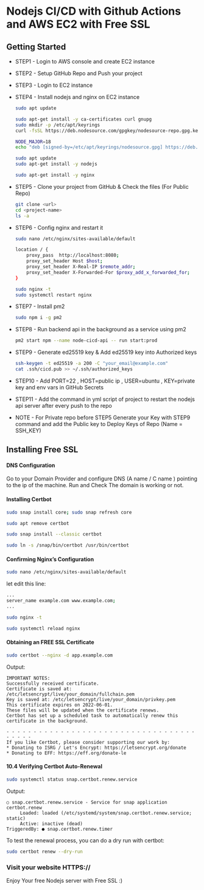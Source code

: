 # Nodejs CI/CD with Github Actions and AWS EC2 with Free SSL

## Getting Started

-   STEP1 - Login to AWS console and create EC2 instance
-   STEP2 - Setup GitHub Repo and Push your project
-   STEP3 - Login to EC2 instance
-   STEP4 - Install nodejs and nginx on EC2 instance 
    ```bash
    sudo apt update

    sudo apt-get install -y ca-certificates curl gnupg
    sudo mkdir -p /etc/apt/keyrings
    curl -fsSL https://deb.nodesource.com/gpgkey/nodesource-repo.gpg.key | sudo gpg --dearmor -o /etc/apt/keyrings/nodesource.gpg

    NODE_MAJOR=18
    echo "deb [signed-by=/etc/apt/keyrings/nodesource.gpg] https://deb.nodesource.com/node_$NODE_MAJOR.x nodistro main" | sudo tee /etc/apt/sources.list.d/nodesource.list

    sudo apt update
    sudo apt-get install -y nodejs

    sudo apt-get install -y nginx

-   STEP5 - Clone your project from GitHub & Check the files (For Public Repo)
    ```bash
    git clone <url>
    cd <project-name>
    ls -a
    ```

-   STEP6 - Config nginx and restart it
    ```bash
    sudo nano /etc/nginx/sites-available/default

    location / {
        proxy_pass  http://localhost:8080;
        proxy_set_header Host $host;
        proxy_set_header X-Real-IP $remote_addr;
        proxy_set_header X-Forwarded-For $proxy_add_x_forwarded_for;
    }

    sudo nginx -t
    sudo systemctl restart nginx
    ```

-   STEP7 - Install pm2
    ```bash
    sudo npm i -g pm2
    ```

-   STEP8 - Run backend api in the background as a service using pm2
    ```bash
    pm2 start npm --name node-cicd-api -- run start:prod
    ```
    
-   STEP9 - Generate ed25519 key & Add ed25519 key into Authorized keys
    ```bash
    ssh-keygen -t ed25519 -a 200 -C "your_email@example.com"
    cat .ssh/cicd.pub >> ~/.ssh/authorized_keys
    ```

-   STEP10 - Add PORT=22 , HOST=public ip , USER=ubuntu , KEY=private key and env vars in GitHub Secrets

-   STEP11 - Add the command in yml script of project to restart the nodejs api server after every push to the repo

-   NOTE - For Private repo before STEP5 Generate your Key with STEP9 command and add the Public key to Deploy Keys of Repo (Name = SSH_KEY)

 
##  Installing Free SSL

#### DNS Configuration

Go to your Domain Provider and configure DNS (A name / C name ) pointing to the ip of the machine.
Run and Check The domain is working or not.

####  Installing Certbot

```sh
sudo snap install core; sudo snap refresh core
```

```sh
sudo apt remove certbot
```

```sh
sudo snap install --classic certbot
```

```sh
sudo ln -s /snap/bin/certbot /usr/bin/certbot
```

#### Confirming Nginx’s Configuration
```sh
sudo nano /etc/nginx/sites-available/default
```

let edit this line:
```sh
...
server_name example.com www.example.com;
...
```

```sh
sudo nginx -t
```

```sh
sudo systemctl reload nginx
```

#### Obtaining an FREE SSL Certificate
```sh
sudo certbot --nginx -d app.example.com 
```

Output:
```
IMPORTANT NOTES:
Successfully received certificate.
Certificate is saved at: /etc/letsencrypt/live/your_domain/fullchain.pem
Key is saved at: /etc/letsencrypt/live/your_domain/privkey.pem
This certificate expires on 2022-06-01.
These files will be updated when the certificate renews.
Certbot has set up a scheduled task to automatically renew this certificate in the background.

- - - - - - - - - - - - - - - - - - - - - - - - - - - - - - - - - - - - - - - -
If you like Certbot, please consider supporting our work by:
* Donating to ISRG / Let's Encrypt: https://letsencrypt.org/donate
* Donating to EFF: https://eff.org/donate-le
```

#### 10.4 Verifying Certbot Auto-Renewal
```sh
sudo systemctl status snap.certbot.renew.service
```
Output:
```
○ snap.certbot.renew.service - Service for snap application certbot.renew
     Loaded: loaded (/etc/systemd/system/snap.certbot.renew.service; static)
     Active: inactive (dead)
TriggeredBy: ● snap.certbot.renew.timer
```

To test the renewal process, you can do a dry run with certbot:

```sh
sudo certbot renew --dry-run
```

### Visit your website HTTPS://<your website>
  Enjoy Your free Nodejs server with Free SSL :)














